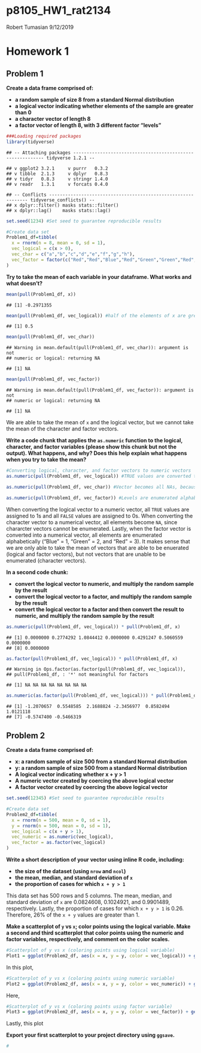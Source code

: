 p8105\_HW1\_rat2134
================
Robert Tumasian
9/12/2019

# Homework 1

## Problem 1

**Create a data frame comprised of:**

  - **a random sample of size 8 from a standard Normal distribution**
  - **a logical vector indicating whether elements of the sample are
    greater than 0**
  - **a character vector of length 8**
  - **a factor vector of length 8, with 3 different factor “levels”**

<!-- end list -->

``` r
###Loading required packages
library(tidyverse)
```

    ## -- Attaching packages ----------------------------------------------------------- tidyverse 1.2.1 --

    ## v ggplot2 3.2.1     v purrr   0.3.2
    ## v tibble  2.1.3     v dplyr   0.8.3
    ## v tidyr   0.8.3     v stringr 1.4.0
    ## v readr   1.3.1     v forcats 0.4.0

    ## -- Conflicts -------------------------------------------------------------- tidyverse_conflicts() --
    ## x dplyr::filter() masks stats::filter()
    ## x dplyr::lag()    masks stats::lag()

``` r
set.seed(1234) #Set seed to guarantee reproducible results

#Create data set
Problem1_df=tibble(
  x = rnorm(n = 8, mean = 0, sd = 1),
  vec_logical = c(x > 0),
  vec_char = c("a","b","c","d","e","f","g","h"),
  vec_factor = factor(c("Red","Red","Blue","Red","Green","Green","Red","Red"))
)
```

**Try to take the mean of each variable in your dataframe. What works
and what
doesn’t?**

``` r
mean(pull(Problem1_df, x))
```

    ## [1] -0.2971355

``` r
mean(pull(Problem1_df, vec_logical)) #half of the elements of x are greater than 0 and half are below 0
```

    ## [1] 0.5

``` r
mean(pull(Problem1_df, vec_char)) 
```

    ## Warning in mean.default(pull(Problem1_df, vec_char)): argument is not
    ## numeric or logical: returning NA

    ## [1] NA

``` r
mean(pull(Problem1_df, vec_factor))
```

    ## Warning in mean.default(pull(Problem1_df, vec_factor)): argument is not
    ## numeric or logical: returning NA

    ## [1] NA

We are able to take the mean of `x` and the logical vector, but we
cannot take the mean of the character and factor vectors.

**Write a code chunk that applies the `as.numeric` function to the
logical, character, and factor variables (please show this chunk but not
the output). What happens, and why? Does this help explain what happens
when you try to take the mean?**

``` r
#Converting logical, character, and factor vectors to numeric vectors
as.numeric(pull(Problem1_df, vec_logical)) #TRUE values are converted to 1s and FALSE values are converted to 0s

as.numeric(pull(Problem1_df, vec_char)) #Vector becomes all NAs, because character vectors cannot be enumerated

as.numeric(pull(Problem1_df, vec_factor)) #Levels are enumerated alphabetically ("Blue" = 1, "Green" = 2, and "Red" = 3)
```

When converting the logical vector to a numeric vector, all `TRUE`
values are assigned to 1s and all `FALSE` values are assigned to 0s.
When converting the character vector to a numerical vector, all elements
become `NA`, since chararcter vectors cannot be enumerated. Lastly, when
the factor vector is converted into a numerical vector, all elements are
enumerated alphabetically (“Blue” = 1, “Green” = 2, and “Red” = 3). It
makes sense that we are only able to take the mean of vectors that are
able to be enuerated (logical and factor vectors), but not vectors that
are unable to be enumerated (character vectors).

**In a second code chunk:**

  - **convert the logical vector to numeric, and multiply the random
    sample by the result**
  - **convert the logical vector to a factor, and multiply the random
    sample by the result**
  - **convert the logical vector to a factor and then convert the result
    to numeric, and multiply the random sample by the
    result**

<!-- end list -->

``` r
as.numeric(pull(Problem1_df, vec_logical)) * pull(Problem1_df, x)
```

    ## [1] 0.0000000 0.2774292 1.0844412 0.0000000 0.4291247 0.5060559 0.0000000
    ## [8] 0.0000000

``` r
as.factor(pull(Problem1_df, vec_logical)) * pull(Problem1_df, x)
```

    ## Warning in Ops.factor(as.factor(pull(Problem1_df, vec_logical)),
    ## pull(Problem1_df, : '*' not meaningful for factors

    ## [1] NA NA NA NA NA NA NA NA

``` r
as.numeric(as.factor(pull(Problem1_df, vec_logical))) * pull(Problem1_df, x)
```

    ## [1] -1.2070657  0.5548585  2.1688824 -2.3456977  0.8582494  1.0121118
    ## [7] -0.5747400 -0.5466319

## Problem 2

**Create a data frame comprised of:**

  - **x: a random sample of size 500 from a standard Normal
    distribution**
  - **y: a random sample of size 500 from a standard Normal
    distribution**
  - **A logical vector indicating whether x + y \> 1**
  - **A numeric vector created by coercing the above logical vector**
  - **A factor vector created by coercing the above logical vector**

<!-- end list -->

``` r
set.seed(12345) #Set seed to guarantee reproducible results

#Create data set
Problem2_df=tibble(
  x = rnorm(n = 500, mean = 0, sd = 1),
  y = rnorm(n = 500, mean = 0, sd = 1),
  vec_logical = c(x + y > 1),
  vec_numeric = as.numeric(vec_logical),
  vec_factor = as.factor(vec_logical)
)
```

**Write a short description of your vector using inline R code,
including:**

  - **the size of the dataset (using `nrow` and `ncol`)**
  - **the mean, median, and standard deviation of `x`**
  - **the proportion of cases for which `x + y > 1`**

This data set has 500 rows and 5 columns. The mean, median, and standard
deviation of `x` are 0.0824608, 0.1024921, and 0.9901489, respectively.
Lastly, the proportion of cases for which `x + y > 1` is 0.26.
Therefore, 26% of the `x + y` values are greater than 1.

**Make a scatterplot of `y` vs `x`; color points using the logical
variable. Make a second and third scatterplot that color points using
the numeric and factor variables, respectively, and comment on the color
scales.**

``` r
#Scatterplot of y vs x (coloring points using logical variable)
Plot1 = ggplot(Problem2_df, aes(x = x, y = y, color = vec_logical)) + geom_point()
```

In this plot,

``` r
#Scatterplot of y vs x (coloring points using numeric variable)
Plot2 = ggplot(Problem2_df, aes(x = x, y = y, color = vec_numeric)) + geom_point()
```

Here,

``` r
#Scatterplot of y vs x (coloring points using factor variable)
Plot3 = ggplot(Problem2_df, aes(x = x, y = y, color = vec_factor)) + geom_point()
```

Lastly, this plot

**Export your first scatterplot to your project directory using
`ggsave`.**

``` r
#
```
